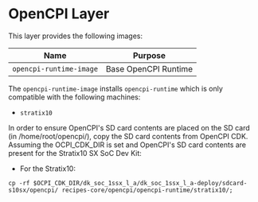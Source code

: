 # OpenCPI Layer

This layer provides the following images:

| Name | Purpose |
| ------ | ------ |
| `opencpi-runtime-image` | Base OpenCPI Runtime |

The `opencpi-runtime-image` installs `opencpi-runtime` which is only compatible with the following machines:

 * `stratix10`

In order to ensure OpenCPI's SD card contents are placed on the SD card (in /home/root/opencpi/), copy the
SD card contents from OpenCPI CDK. Assuming the OCPI_CDK_DIR is set and OpenCPI's SD card contents are present for the Stratix10 SX SoC Dev Kit:

* For the Stratix10:
```
cp -rf $OCPI_CDK_DIR/dk_soc_1ssx_l_a/dk_soc_1ssx_l_a-deploy/sdcard-s10sx/opencpi/ recipes-core/opencpi/opencpi-runtime/stratix10/;
```

```
